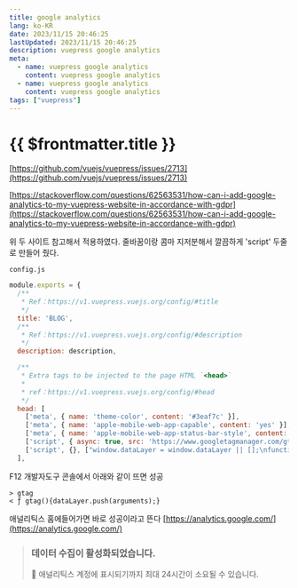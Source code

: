 ```yaml
---
title: google analytics
lang: ko-KR
date: 2023/11/15 20:46:25
lastUpdated: 2023/11/15 20:46:25
description: vuepress google analytics
meta:
  - name: vuepress google analytics
    content: vuepress google analytics
  - name: vuepress google analytics
    content: vuepress google analytics
tags: ["vuepress"]
---
```


# {{ $frontmatter.title }}

[https://github.com/vuejs/vuepress/issues/2713](https://github.com/vuejs/vuepress/issues/2713)

[https://stackoverflow.com/questions/62563531/how-can-i-add-google-analytics-to-my-vuepress-website-in-accordance-with-gdpr](https://stackoverflow.com/questions/62563531/how-can-i-add-google-analytics-to-my-vuepress-website-in-accordance-with-gdpr)

위 두 사이트 참고해서 적용하였다. 줄바꿈이랑 콤마 지저분해서 깔끔하게 'script' 두줄로 만들어 줬다.

`config.js`

```js {20,21}
module.exports = {
  /**
   * Ref：https://v1.vuepress.vuejs.org/config/#title
   */
  title: 'BLOG',
  /**
   * Ref：https://v1.vuepress.vuejs.org/config/#description
   */
  description: description,

  /**
   * Extra tags to be injected to the page HTML `<head>`
   *
   * ref：https://v1.vuepress.vuejs.org/config/#head
   */
  head: [
    ['meta', { name: 'theme-color', content: '#3eaf7c' }],
    ['meta', { name: 'apple-mobile-web-app-capable', content: 'yes' }],
    ['meta', { name: 'apple-mobile-web-app-status-bar-style', content: 'black' }],
    ['script', { async: true, src: 'https://www.googletagmanager.com/gtag/js?id=G-672PNZBWWP'}],
    ['script', {}, ["window.dataLayer = window.dataLayer || [];\nfunction gtag(){dataLayer.push(arguments);}\ngtag('js', new Date());\ngtag('config', 'G-672PNZBWWP');"]],
  ],
```

F12 개발자도구 콘솔에서 아래와 같이 뜨면 성공

```
> gtag
< ƒ gtag(){dataLayer.push(arguments);}
```

애널리틱스 홈에들어가면 바로 성공이라고 뜬다
[https://analytics.google.com/](https://analytics.google.com/)

> ### 데이터 수집이 활성화되었습니다.
>
> 🎉 애널리틱스 계정에 표시되기까지 최대 24시간이 소요될 수 있습니다.

<!--stackedit_data:
eyJoaXN0b3J5IjpbMTE2MjczOTc3MCwtOTY1MzM3ODgxLDY3OD
cxMzc1MSwtMTM1MDkwOTI4MCwxMDA1ODQwMzM5LDE5NDI4NjUz
ODgsLTE5NzczNDE5NzYsMjA0Njc5NDM1NywtOTUxMDA2MTAyXX
0=
-->

